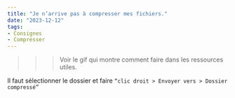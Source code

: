 ```yaml
---
title: "Je n’arrive pas à compresser mes fichiers."
date: "2023-12-12"
tags:
- Consignes
- Compresser
---
```


>>> Voir le gif qui montre comment faire dans les ressources utiles.

Il faut sélectionner le dossier et faire `“clic droit > Envoyer vers > Dossier compressé”`
